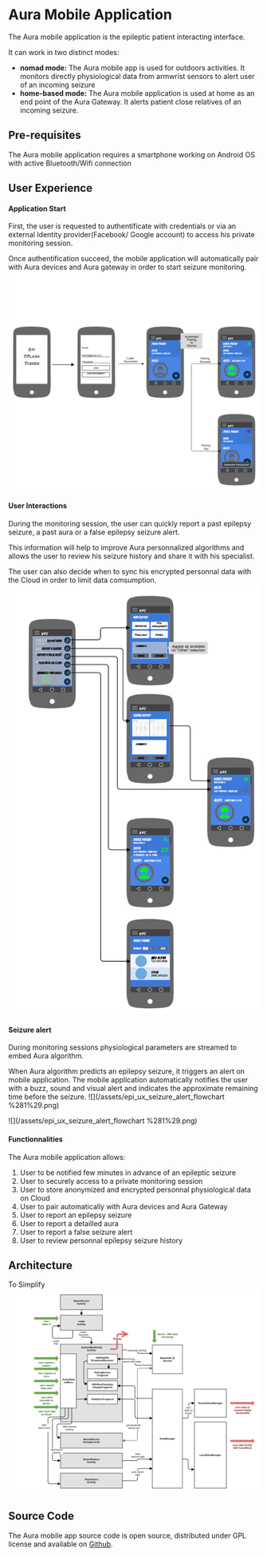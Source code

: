 # Aura Mobile Application

The Aura mobile application is the epileptic patient interacting interface.

It can work in two distinct modes:

* **nomad mode:** The Aura mobile app is used for outdoors activities. It monitors directly physiological data from armwrist sensors to alert user of an incoming seizure
* **home-based mode:** The Aura mobile application is used at home as an end point of the Aura Gateway. It alerts patient close relatives of an incoming seizure.

## Pre-requisites

The Aura mobile application requires a smartphone working on Android OS with active Bluetooth/Wifi connection

## User Experience

#### Application Start

First, the user is requested to authentificate with credentials or via an external Identity provider\(Facebook/ Google account\)  to access his private monitoring session.

Once authentification succeed, the mobile application will automatically pair with Aura devices and Aura gateway in order to start seizure monitoring.![](/assets/epi_ux_flowchart_loading.jpg)

#### User Interactions

During the monitoring session, the user can quickly report a past epilepsy seizure, a past aura or a false epilepsy seizure alert.

This information will help to improve Aura personnalized algorithms and allows the user to review his seizure history and share it with his specialist.

The user can also decide when to sync his encrypted personnal data with the Cloud in order to limit data comsumption.![](/assets/epi_ux_flowchart_buttonmenu_v2.jpg)

#### Seizure alert

During monitoring sessions physiological parameters are streamed to embed Aura algorithm.

When Aura algorithm predicts an epilepsy seizure, it triggers an alert on mobile application. The mobile application automatically notifies the user with a buzz, sound and visual alert and indicates the approximate remaining time before the seizure.  ![](/assets/epi_ux_seizure_alert_flowchart %281%29.png)

![](/assets/epi_ux_seizure_alert_flowchart %281%29.png)

#### Functionnalities

The Aura mobile application allows:

1. User to be notified few minutes in advance of an epileptic seizure
2. User to securely access to a private monitoring session
3. User to store anonymized and encrypted personnal physiological data on Cloud
4. User to pair automatically with Aura devices and Aura Gateway
5. User to report an epilepsy seizure
6. User to report a detailled aura
7. User to report a false seizure alert 
8. User to review personnal epilepsy seizure history 

## Architecture

To Simplify![](/assets/auraapparchitecture.jpg)

## Source Code

The Aura mobile app source code is open source, distributed under GPL license and available on [Github](https://github.com/clecoued/Aura_mobile_app).

